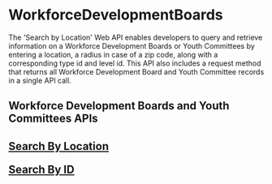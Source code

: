 # WorkforceDevelopmentBoards
The 'Search by Location' Web API enables developers to query and retrieve information on a Workforce Development Boards or Youth Committees by entering a location, a radius in case of a zip code, along with a corresponding type id and level id.  This API also includes a request method that returns all Workforce Development Board and Youth Committee records in a single API call.


<h2>Workforce Development Boards and Youth Committees APIs<h2>

<a href="https://www.careeronestop.org/Developers/WebAPI/BoardsandCouncils/search-by-location.aspx">Search By Location</a>

<a href="https://www.careeronestop.org/Developers/WebAPI/BoardsandCouncils/search-by-id.aspx">Search By ID</a>



